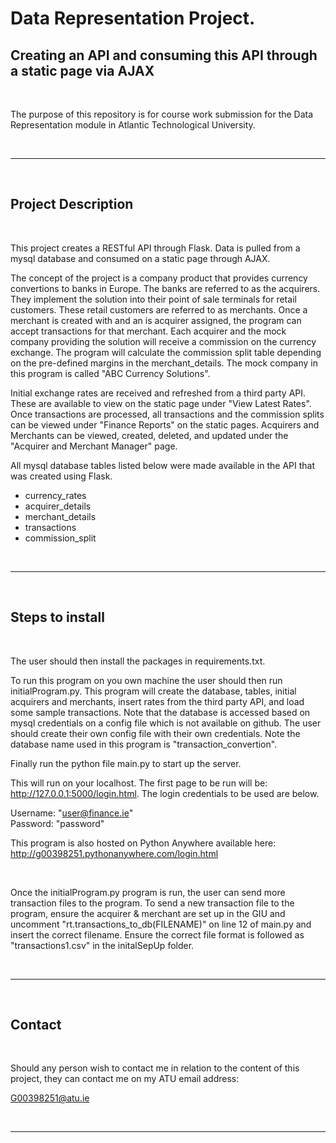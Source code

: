 # Data Representation Project. 
## Creating an API and consuming this API through a static page via AJAX

<br>

The purpose of this repository is for course work submission for the Data Representation module in Atlantic Technological University.  

<br>

***

<br>

## Project Description

<br>

This project creates a RESTful API through Flask. Data is pulled from a mysql database and consumed on a static page through AJAX.  

The concept of the project is a company product that provides currency convertions to banks in Europe.  The banks are referred to as the acquirers.  They implement the solution into their point of sale terminals for retail customers.  These retail customers are referred to as merchants. Once a merchant is created with and an is acquirer assigned, the program can accept transactions for that merchant.  Each acquirer and the mock company providing the solution will receive a commission on the currency exchange.  The program will calculate the commission split table depending on the pre-defined margins in the merchant_details. The mock company in this program is called "ABC Currency Solutions". 

Initial exchange rates are received and refreshed from a third party API. These are available to view on the static page under "View Latest Rates".  Once transactions are processed, all transactions and the commission splits can be viewed under "Finance Reports" on the static pages.  Acquirers and Merchants can be viewed, created, deleted, and updated under the "Acquirer and Merchant Manager" page.  

All mysql database tables listed below were made available in the API that was created using Flask. 

- currency_rates
- acquirer_details
- merchant_details
- transactions
- commission_split

<br>

***

<br>

## Steps to install

<br>

The user should then install the packages in requirements.txt.  

To run this program on you own machine the user should then run initialProgram.py.  This program will create the database, tables, initial acquirers and merchants, insert rates from the third party API, and load some sample transactions.  Note that the database is accessed based on mysql credentials on a config file which is not available on github. The user should create their own config file with their own credentials. Note the database name used in this program is "transaction_convertion".

Finally run the python file main.py to start up the server. 

This will run on your localhost.  The first page to be run will be: http://127.0.0.1:5000/login.html.  The login credentials to be used are below.

Username: "user@finance.ie"
<br>
Password: "password"

This program is also hosted on Python Anywhere available here: http://g00398251.pythonanywhere.com/login.html 

<br>

Once the initialProgram.py program is run, the user can send more transaction files to the program.  To send a new transaction file to the program, ensure the acquirer & merchant are set up in the GIU and uncomment "rt.transactions_to_db(FILENAME)" on line 12 of main.py and insert the correct filename.  Ensure the correct file format is followed as "transactions1.csv" in the initalSepUp folder. 

<br>

***

<br>

## Contact

<br>

Should any person wish to contact me in relation to the content of this project, they can contact me on my ATU email address: 

[G00398251@atu.ie](mailto:G00398251@atu.ie)


<br>

***